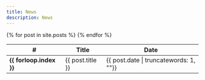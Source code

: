 ```yaml
---
title: News
description: News
---
```

<div class="w3-responsive">
  <table class="w3-table-all w3-hoverable">
    <thead>
      <tr class="w3-teal">
        <th>#</th>
        <th>Title</th>
        <th>Date</th>
      </tr>
    </thead>
    <tbody style="cursor:pointer">
    {% for post in site.posts %}
      <tr onclick="window.location='{{ post.url }}'">
        <td><strong>{{ forloop.index }}</strong></td>
        <td>{{ post.title }}</td>
        <td>{{ post.date | truncatewords: 1, ""}}</td>
      </tr>
    {% endfor %}
    </tbody>
  </table>
</div>
